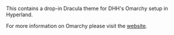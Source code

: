 This contains a drop-in Dracula theme for DHH's Omarchy setup in Hyperland.

For more information on Omarchy please visit the [website](https://omarchy.org/).
